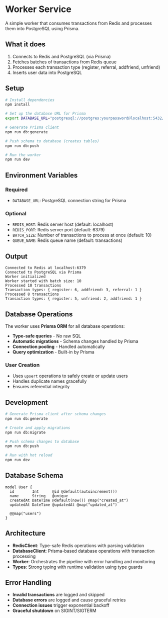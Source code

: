 # Worker Service

A simple worker that consumes transactions from Redis and processes them into PostgreSQL using Prisma.

## What it does

1. Connects to Redis and PostgreSQL (via Prisma)
2. Fetches batches of transactions from Redis queue
3. Processes each transaction type (register, referral, addfriend, unfriend)
4. Inserts user data into PostgreSQL

## Setup

```bash
# Install dependencies
npm install

# Set up the database URL for Prisma
export DATABASE_URL="postgresql://postgres:yourpassword@localhost:5432/bacefook"

# Generate Prisma client
npm run db:generate

# Push schema to database (creates tables)
npm run db:push

# Run the worker
npm run dev
```

## Environment Variables

### Required
- `DATABASE_URL`: PostgreSQL connection string for Prisma

### Optional
- `REDIS_HOST`: Redis server host (default: localhost)
- `REDIS_PORT`: Redis server port (default: 6379)
- `BATCH_SIZE`: Number of transactions to process at once (default: 10)
- `QUEUE_NAME`: Redis queue name (default: transactions)

## Output

```
Connected to Redis at localhost:6379
Connected to PostgreSQL via Prisma
Worker initialized
Worker started with batch size: 10
Processed 10 transactions
Transaction types: { register: 6, addfriend: 3, referral: 1 }
Processed 8 transactions
Transaction types: { register: 5, unfriend: 2, addfriend: 1 }
```

## Database Operations

The worker uses **Prisma ORM** for all database operations:

- **Type-safe queries** - No raw SQL
- **Automatic migrations** - Schema changes handled by Prisma
- **Connection pooling** - Handled automatically
- **Query optimization** - Built-in by Prisma

### User Creation
- Uses `upsert` operations to safely create or update users
- Handles duplicate names gracefully
- Ensures referential integrity

## Development

```bash
# Generate Prisma client after schema changes
npm run db:generate

# Create and apply migrations
npm run db:migrate

# Push schema changes to database
npm run db:push

# Run with hot reload
npm run dev
```

## Database Schema

```prisma
model User {
  id        Int      @id @default(autoincrement())
  name      String   @unique
  createdAt DateTime @default(now()) @map("created_at")
  updatedAt DateTime @updatedAt @map("updated_at")

  @@map("users")
}
```

## Architecture

- **RedisClient**: Type-safe Redis operations with parsing validation
- **DatabaseClient**: Prisma-based database operations with transaction processing
- **Worker**: Orchestrates the pipeline with error handling and monitoring
- **Types**: Strong typing with runtime validation using type guards

## Error Handling

- **Invalid transactions** are logged and skipped
- **Database errors** are logged and cause graceful retries
- **Connection issues** trigger exponential backoff
- **Graceful shutdown** on SIGINT/SIGTERM